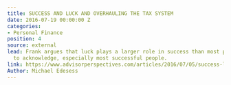 ```yaml
---
title: SUCCESS AND LUCK AND OVERHAULING THE TAX SYSTEM
date: 2016-07-19 00:00:00 Z
categories:
- Personal Finance
position: 4
source: external
lead: Frank argues that luck plays a larger role in success than most people are willing
  to acknowledge, especially most successful people.
link: https://www.advisorperspectives.com/articles/2016/07/05/success-luck-and-overhauling-the-tax-system
Author: Michael Edesess
---
```


